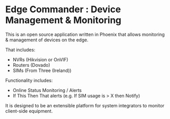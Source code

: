 # Edge Commander : Device Management & Monitoring

This is an open source application written in Phoenix that allows monitoring & management of devices on the edge.

That includes:
+ NVRs (Hikvision or OnVIF)
+ Routers (Dovado)
+ SIMs (From Three (Ireland))

Functionality includes:
+ Online Status Monitoring / Alerts
+ If This Then That alerts (e.g. If SIM usage is > X then Notify)

It is designed to be an extensible platform for system integrators to monitor client-side equipment.
